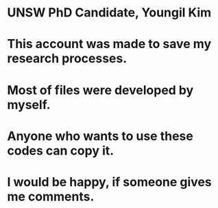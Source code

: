 # UNSW PhD Candidate, Youngil Kim
# This account was made to save my research processes.
# Most of files were developed by myself.
# Anyone who wants to use these codes can copy it.
# I would be happy, if someone gives me comments.
